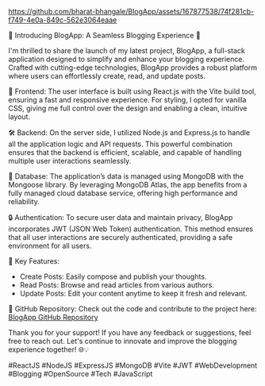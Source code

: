 https://github.com/bharat-bhangale/BlogApp/assets/167877538/74f281cb-f749-4e0a-849c-562e3064eaae

🚀 Introducing BlogApp: A Seamless Blogging Experience 📝

I'm thrilled to share the launch of my latest project, BlogApp, a full-stack application designed to simplify and enhance your blogging experience. Crafted with cutting-edge technologies, BlogApp provides a robust platform where users can effortlessly create, read, and update posts.

🎨 Frontend:
The user interface is built using React.js with the Vite build tool, ensuring a fast and responsive experience. For styling, I opted for vanilla CSS, giving me full control over the design and enabling a clean, intuitive layout.

🛠 Backend:
On the server side, I utilized Node.js and Express.js to handle all the application logic and API requests. This powerful combination ensures that the backend is efficient, scalable, and capable of handling multiple user interactions seamlessly.

💾 Database:
The application’s data is managed using MongoDB with the Mongoose library. By leveraging MongoDB Atlas, the app benefits from a fully managed cloud database service, offering high performance and reliability.

🔒 Authentication:
To secure user data and maintain privacy, BlogApp incorporates JWT (JSON Web Token) authentication. This method ensures that all user interactions are securely authenticated, providing a safe environment for all users.

🌟 Key Features:
- Create Posts: Easily compose and publish your thoughts.
- Read Posts: Browse and read articles from various authors.
- Update Posts: Edit your content anytime to keep it fresh and relevant.

🔗 GitHub Repository:
Check out the code and contribute to the project here: [BlogApp GitHub Repository](https://github.com/bharat-bhangale/BloaApp)

Thank you for your support! If you have any feedback or suggestions, feel free to reach out. Let's continue to innovate and improve the blogging experience together! 🌐💡

#ReactJS #NodeJS #ExpressJS #MongoDB #Vite #JWT #WebDevelopment #Blogging #OpenSource #Tech #JavaScript


